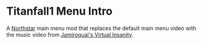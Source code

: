 # Titanfall1 Menu Intro

A [Northstar](https://northstar.tf/) main menu mod that replaces the default main menu video with the music video from [Jamiroquai's Virtual Insanity](https://www.youtube.com/watch?v=4JkIs37a2JE).
